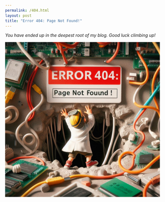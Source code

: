 ```yaml
---
permalink: /404.html
layout: post
title: "Error 404: Page Not Found!"
---
```



  
*You have ended up in the deepest root of my blog. Good luck climbing up!*

![E404](/_data/E404.jpeg)

